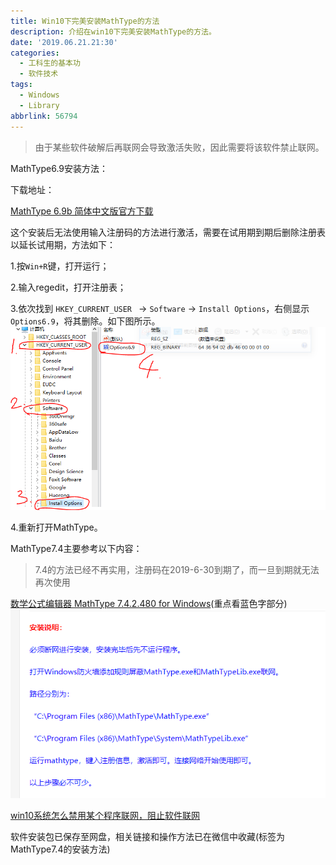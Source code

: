 ```yaml
---
title: Win10下完美安装MathType的方法
description: 介绍在win10下完美安装MathType的方法。
date: '2019.06.21.21:30'
categories:
  - 工科生的基本功
  - 软件技术
tags:
  - Windows
  - Library
abbrlink: 56794
---
```


> 由于某些软件破解后再联网会导致激活失败，因此需要将该软件禁止联网。


<!-- more -->

MathType6.9安装方法：

下载地址：

[MathType 6.9b 简体中文版官方下载](http://www.mathtype.cn/xiazai.html)

这个安装后无法使用输入注册码的方法进行激活，需要在试用期到期后删除注册表以延长试用期，方法如下：

1.按`Win+R`键，打开运行；

2.输入regedit，打开注册表；

3.依次找到 `HKEY_CURRENT_USER ` -> `Software` -> `Install Options`，右侧显示`Options6.9`，将其删除。如下图所示。
![DeleteMathTypeRegedit]( /images/20190621/DeleteMathTypeRegedit.PNG)

4.重新打开MathType。

MathType7.4主要参考以下内容：
> 7.4的方法已经不再实用，注册码在2019-6-30到期了，而一旦到期就无法再次使用

[数学公式编辑器 MathType 7.4.2.480 for Windows](http://www.itxiaozhong.com/1963.html)(重点看蓝色字部分)
![InstallMathType]( /images/20190621/InstallMathType.PNG)

[win10系统怎么禁用某个程序联网，阻止软件联网](https://jingyan.baidu.com/article/dca1fa6f1a75aaf1a44052f1.html)

软件安装包已保存至网盘，相关链接和操作方法已在微信中收藏(标签为MathType7.4的安装方法)

